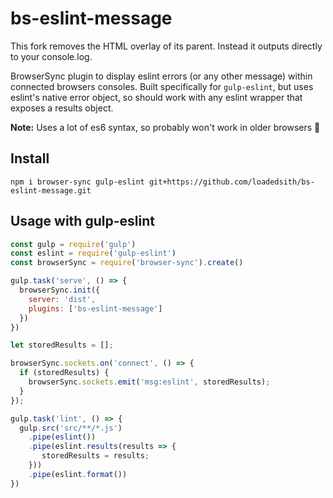 # bs-eslint-message

This fork removes the HTML overlay of its parent. Instead it outputs directly to your console.log.

BrowserSync plugin to display eslint errors (or any other message) within connected browsers consoles. Built specifically for `gulp-eslint`, but uses eslint's native error object, so should work with any eslint wrapper that exposes a results object.

**Note:** Uses a lot of es6 syntax, so probably won't work in older browsers 💁

## Install

```shell
npm i browser-sync gulp-eslint git+https://github.com/loadedsith/bs-eslint-message.git
```

## Usage with gulp-eslint

```js
const gulp = require('gulp')
const eslint = require('gulp-eslint')
const browserSync = require('browser-sync').create()

gulp.task('serve', () => {
  browserSync.init({
    server: 'dist',
    plugins: ['bs-eslint-message']
  })
})

let storedResults = [];

browserSync.sockets.on('connect', () => {
  if (storedResults) {
    browserSync.sockets.emit('msg:eslint', storedResults);
  }
});

gulp.task('lint', () => {
  gulp.src('src/**/*.js')
    .pipe(eslint())
    .pipe(eslint.results(results => {
       storedResults = results;
    }))
    .pipe(eslint.format())
})
```


